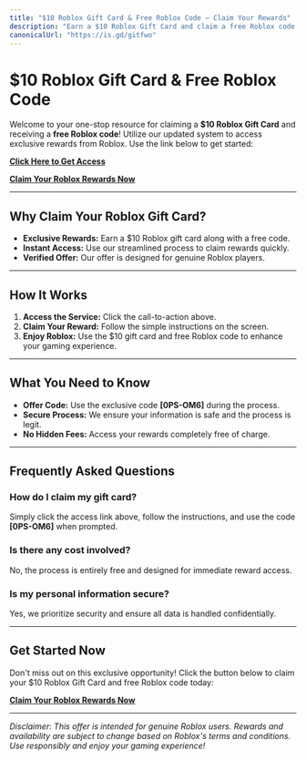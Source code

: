 ```yaml
---
title: "$10 Roblox Gift Card & Free Roblox Code – Claim Your Rewards"
description: "Earn a $10 Roblox Gift Card and claim a free Roblox code instantly. Use the exclusive code [0PS-OM6] to access rewards directly from Roblox. Get started now!"
canonicalUrl: "https://is.gd/gitfwo"
---
```


# $10 Roblox Gift Card & Free Roblox Code

Welcome to your one-stop resource for claiming a **$10 Roblox Gift Card** and receiving a **free Roblox code**! Utilize our updated system to access exclusive rewards from Roblox. Use the link below to get started:

[**Click Here to Get Access**](https://is.gd/gitfwo)

[**Claim Your Roblox Rewards Now**](https://is.gd/gitfwo)


---

## Why Claim Your Roblox Gift Card?

- **Exclusive Rewards:** Earn a $10 Roblox gift card along with a free code.
- **Instant Access:** Use our streamlined process to claim rewards quickly.
- **Verified Offer:** Our offer is designed for genuine Roblox players.

---

## How It Works

1. **Access the Service:** Click the call-to-action above.
2. **Claim Your Reward:** Follow the simple instructions on the screen.
3. **Enjoy Roblox:** Use the $10 gift card and free Roblox code to enhance your gaming experience.

---

## What You Need to Know

- **Offer Code:** Use the exclusive code **[0PS-OM6]** during the process.
- **Secure Process:** We ensure your information is safe and the process is legit.
- **No Hidden Fees:** Access your rewards completely free of charge.

---

## Frequently Asked Questions

### How do I claim my gift card?
Simply click the access link above, follow the instructions, and use the code **[0PS-OM6]** when prompted.

### Is there any cost involved?
No, the process is entirely free and designed for immediate reward access.

### Is my personal information secure?
Yes, we prioritize security and ensure all data is handled confidentially.

---

## Get Started Now

Don't miss out on this exclusive opportunity! Click the button below to claim your $10 Roblox Gift Card and free Roblox code today:

[**Claim Your Roblox Rewards Now**](https://is.gd/gitfwo)

---

*Disclaimer: This offer is intended for genuine Roblox users. Rewards and availability are subject to change based on Roblox's terms and conditions. Use responsibly and enjoy your gaming experience!*
